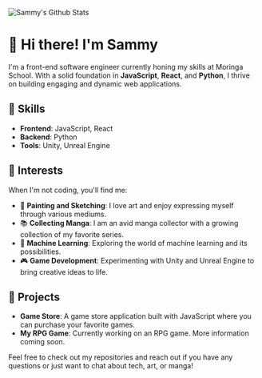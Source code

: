<p align="left">
  <img alt="Sammy's Github Stats" src="https://my-stats-4582-mwaura-sammys-projects.vercel.app/api?username=Mwaurasammy&show_icons=true&theme=vision-friendly-dark" />
</p>

# 👋 Hi there! I'm Sammy

I'm a front-end software engineer currently honing my skills at Moringa School. With a solid foundation in **JavaScript**, **React**, and **Python**, I thrive on building engaging and dynamic web applications.

## 🚀 Skills

- **Frontend**: JavaScript, React
- **Backend**: Python
- **Tools**: Unity, Unreal Engine

## 🎨 Interests

When I'm not coding, you'll find me:
- 🎨 **Painting and Sketching**: I love art and enjoy expressing myself through various mediums.
- 📚 **Collecting Manga**: I am an avid manga collector with a growing collection of my favorite series.
- 🤖 **Machine Learning**: Exploring the world of machine learning and its possibilities.
- 🎮 **Game Development**: Experimenting with Unity and Unreal Engine to bring creative ideas to life.

## 🌟 Projects

- **Game Store**: A game store application built with JavaScript where you can purchase your favorite games.
- **My RPG Game**: Currently working on an RPG game. More information coming soon.

Feel free to check out my repositories and reach out if you have any questions or just want to chat about tech, art, or manga!
